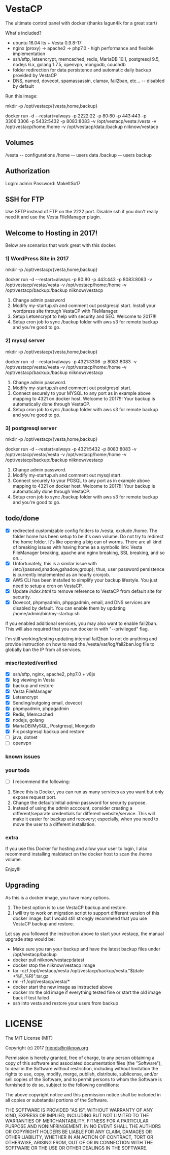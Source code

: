 # VestaCP
The ultimate control panel with docker (thanks lagun4ik for a great start)

What's included?
* ubuntu 16.04 lts + Vesta 0.9.8-17
* nginx (proxy) -> apache2 -> php7.0 - high performance and flexible implementation
* ssh/sftp, letsencrypt, memcached, redis, MariaDB 10.1, postgresql 9.5, nodejs 6.x, golang 1.7.5, openvpn, mongodb, couchdb
* folder redirection for data persistence and automatic daily backup provided by VestaCP
* DNS, named, dovecot, spamassassin, clamav, fail2ban, etc... -- disabled by default

Run this image:

mkdir -p /opt/vestacp/{vesta,home,backup}

docker run -d --restart=always -p 2222:22 -p 80:80 -p 443:443 -p 3306:3306 -p 5432:5432 -p 8083:8083 -v /opt/vestacp/vesta:/vesta -v /opt/vestacp/home:/home -v /opt/vestacp/data:/backup niiknow/vestacp

## Volumes
/vesta  -- configurations
/home   -- users data
/backup -- users backup

## Authorization
Login: admin Password: MakeItSo17

## SSH for FTP
Use SFTP instead of FTP on the 2222 port.  Disable ssh if you don't really need it and use the Vesta FileManager plugin.

## Welcome to Hosting in 2017!
Below are scenarios that work great with this docker.

### 1) WordPress Site in 2017
mkdir -p /opt/vestacp/{vesta,home,backup}

docker run -d --restart=always -p 80:80 -p 443:443 -p 8083:8083 -v /opt/vestacp/vesta:/vesta -v /opt/vestacp/home:/home -v /opt/vestacp/backup:/backup niiknow/vestacp

1. Change admin password
2. Modify my-startup.sh and comment out postgresql start.  Install your wordpress site through VestaCP with FileManager.
3. Setup Letsencrypt to help with security and SEO.  Welcome to 2017!!!
4. Setup cron job to sync /backup folder with aws s3 for remote backup and you're good to go.

### 2) mysql server
mkdir -p /opt/vestacp/{vesta,home,backup}

docker run -d --restart=always -p 4321:3306 -p 8083:8083 -v /opt/vestacp/vesta:/vesta -v /opt/vestacp/home:/home -v /opt/vestacp/backup:/backup niiknow/vestacp

1. Change admin password.
2. Modify my-startup.sh and comment out postgresql start.
3. Connect securely to your MYSQL to any port as in example above mapping to 4321 on docker host.  Welcome to 2017!!!  Your backup is automatically done through VestaCP.
4. Setup cron job to sync /backup folder with aws s3 for remote backup and you're good to go.

### 3) postgresql server
mkdir -p /opt/vestacp/{vesta,home,backup}

docker run -d --restart=always -p 4321:5432 -p 8083:8083 -v /opt/vestacp/vesta:/vesta -v /opt/vestacp/home:/home -v /opt/vestacp/backup:/backup niiknow/vestacp

1. Change admin password.
2. Modify my-startup.sh and comment out mysql start.
3. Connect securely to your PGSQL to any port as in example above mapping to 4321 on docker host.  Welcome to 2017!!!  Your backup is automatically done through VestaCP.
4. Setup cron job to sync /backup folder with aws s3 for remote backup and you're good to go.

## todo/done
- [x] redirected customizable config folders to /vesta, exclude /home.  The folder home has been setup to be it's own volume.  Do not try to redirect the home folder.  It's like opening a big can of worms.  There are all kind of breaking issues with having home as a symbolic link: Vesta FileManager breaking, apache and nginx breaking, SSL breaking, and so on...
- [x] Unfortunately, this is a similar issue with /etc/{passwd,shadow,gshadow,group}; thus, user password persistence is currently implemented as an hourly cronjob.
- [x] AWS CLI has been installed to simplify your backup lifestyle.  You just need to setup a cron on VestaCP.
- [x] Update *index.html* to remove reference to VestaCP from default site for security.
- [x] Dovecot, phpmyadmin, phppgadmin, email, and DNS services are disabled by default.  You can enable them by updating /home/admin/bin/my-startup.sh

If you enabled additional services, you may also want to enable fail2ban.  This will also required that you run docker in with "--privileged" flag.

I'm still working/testing updating internal fail2ban to not do anything and provide instruction on how to read the /vesta/var/log/fail2ban.log file to globally ban the IP from all services.

### misc/tested/verified
- [x] ssh/sftp, nginx, apache2, php7.0 + v8js
- [x] log viewing in Vesta
- [x] backup and restore
- [x] Vesta FileManager
- [x] Letsencrypt
- [x] Sending/outgoing email, dovecot
- [x] phpmyadmin, phppgadmin
- [x] Redis, Memcached
- [x] nodejs, golang
- [x] MariaDB/MySQL, Postgresql, Mongodb
- [x] Fix postgresql backup and restore
- [ ] java, dotnet
- [ ] openvpn

### known issues

### your todo
- [ ] I recommend the following:

1. Since this is Docker, you can run as many services as you want but only expose request port.
2. Change the default/initial *admin* password for security purpose.
3. Instead of using the *admin* acccount, consider creating a different/separate credentials for different website/service.  This will make it easier for backup and recovery; especially, when you need to move the user to a different installation.

### extra
If you use this Docker for hosting and allow your user to login, I also recommend installing maldetect on the docker host to scan the /home volume.

Enjoy!!!

## Upgrading
As this is a docker image, you have many options.

1. The best option is to use VestaCP backup and restore.  
2. I will try to work on migration script to support different version of this docker image, but I would still strongly recommend that you use VestaCP backup and restore.

Let say you followed the instruction above to start your vestacp, the manual upgrade step would be:
*  Make sure you ran your backup and have the latest backup files under /opt/vestacp/backup
*  docker pull niiknow/vestacp:latest
*  docker stop the niiknow/vestacp image
*  tar -czf /opt/vestacp/vesta /opt/vestacp/backup/vesta."$(date +%F_%R)".tar.gz
*  rm -rf /opt/vestacp/vesta/*
*  docker start the new image as instructed above
*  docker rm the old image if everything tested fine or start the old image back if test failed
*  ssh into vesta and restore your users from backup


# LICENSE

The MIT License (MIT)

Copyright (c) 2017 friends@niiknow.org

Permission is hereby granted, free of charge, to any person obtaining a copy of this software and associated documentation files (the "Software"), to deal in the Software without restriction, including without limitation the rights to use, copy, modify, merge, publish, distribute, sublicense, and/or sell copies of the Software, and to permit persons to whom the Software is furnished to do so, subject to the following conditions:

The above copyright notice and this permission notice shall be included in all copies or substantial portions of the Software.

THE SOFTWARE IS PROVIDED "AS IS", WITHOUT WARRANTY OF ANY KIND, EXPRESS OR IMPLIED, INCLUDING BUT NOT LIMITED TO THE WARRANTIES OF MERCHANTABILITY, FITNESS FOR A PARTICULAR PURPOSE AND NONINFRINGEMENT. IN NO EVENT SHALL THE AUTHORS OR COPYRIGHT HOLDERS BE LIABLE FOR ANY CLAIM, DAMAGES OR OTHER LIABILITY, WHETHER IN AN ACTION OF CONTRACT, TORT OR OTHERWISE, ARISING FROM, OUT OF OR IN CONNECTION WITH THE SOFTWARE OR THE USE OR OTHER DEALINGS IN THE SOFTWARE.